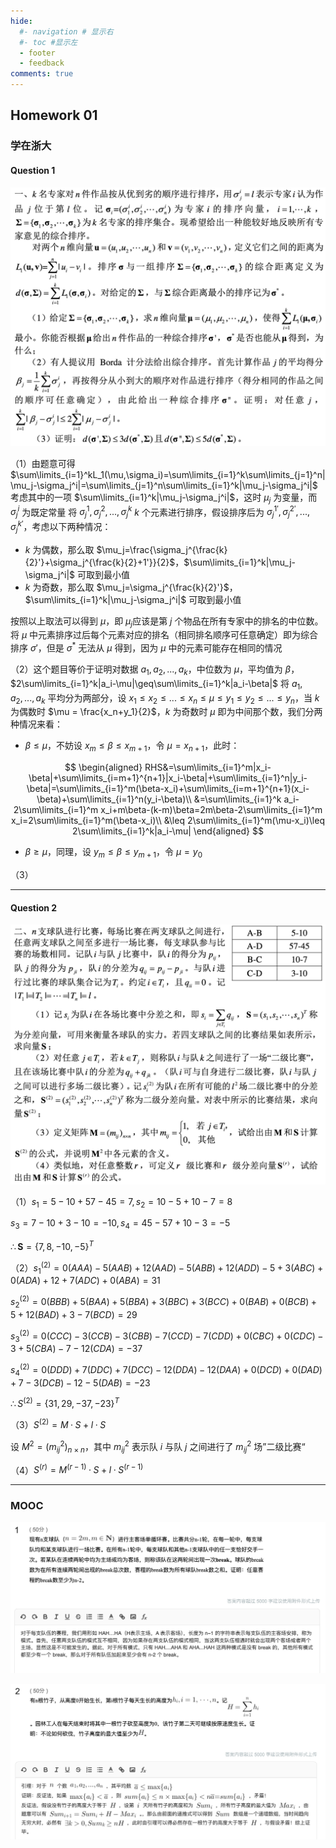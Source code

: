 ```yaml
---
hide:
  #- navigation # 显示右
  #- toc #显示左
  - footer
  - feedback
comments: true
--- 
```

## Homework 01
### 学在浙大

#### Question 1

![](../../../assets/Pasted%20image%2020240920194252.png)

（1）由题意可得 $\sum\limits_{i=1}^kL_1(\mu,\sigma_i)=\sum\limits_{i=1}^k\sum\limits_{j=1}^n|\mu_j-\sigma_j^i|=\sum\limits_{j=1}^n\sum\limits_{i=1}^k|\mu_j-\sigma_j^i|$
考虑其中的一项 $\sum\limits_{i=1}^k|\mu_j-\sigma_j^i|$，这时 $\mu_j$ 为变量，而 $\sigma_j^i$ 为既定常量
将 $\sigma_j^1,\sigma_j^2,...,\sigma_j^k$ $k$ 个元素进行排序，假设排序后为 $\sigma_j^{1'},\sigma_j^{2'} ,...,\sigma_j^{k'}$，考虑以下两种情况：

- $k$ 为偶数，那么取 $\mu_j=\frac{\sigma_j^{\frac{k}{2}'}+\sigma_j^{\frac{k}{2}+1'}}{2}$，$\sum\limits_{i=1}^k|\mu_j-\sigma_j^i|$ 可取到最小值
- $k$ 为奇数，那么取 $\mu_j=\sigma_j^{\frac{k}{2}'}$，$\sum\limits_{i=1}^k|\mu_j-\sigma_j^i|$ 可取到最小值

按照以上取法可以得到 $\mu$，即 $\mu_j$​ 应该是第 $j$ 个物品在所有专家中的排名的中位数。将 $\mu$ 中元素排序过后每个元素对应的排名（相同排名顺序可任意确定）即为综合排序 $\sigma'$，但是 $\sigma^*$ 无法从 $\mu$ 得到，因为 $\mu$ 中的元素可能存在相同的情况

（2）这个题目等价于证明对数据 $a_1,a_2,...,a_k$，中位数为 $\mu$，平均值为 $\beta$，$2\sum\limits_{i=1}^k|a_i-\mu|\geq\sum\limits_{i=1}^k|a_i-\beta|$
将 $a_1,a_2,...,a_k$ 平均分为两部分，设 $x_1\leq x_2\leq ...\leq x_n\leq \mu \leq y_1\leq y_2\leq ... \leq y_n$，当 $k$ 为偶数时 $\mu = \frac{x_n+y_1}{2}$，$k$ 为奇数时 $\mu$ 即为中间那个数，我们分两种情况来看：

- $\beta\leq\mu$，不妨设 $x_m\leq\beta\leq x_{m+1}$，令 $\mu=x_{n+1}$，此时：

$$
\begin{aligned}
RHS&=\sum\limits_{i=1}^m|x_i-\beta|+\sum\limits_{i=m+1}^{n+1}|x_i-\beta|+\sum\limits_{i=1}^n|y_i-\beta|=\sum\limits_{i=1}^m(\beta-x_i)+\sum\limits_{i=m+1}^{n+1}(x_i-\beta)+\sum\limits_{i=1}^n(y_i-\beta)\\
&=\sum\limits_{i=1}^k a_i-2\sum\limits_{i=1}^m x_i+m\beta-(k-m)\beta=2m\beta-2\sum\limits_{i=1}^m x_i=2\sum\limits_{i=1}^m(\beta-x_i)\\
&\leq 2\sum\limits_{i=1}^m(\mu-x_i)\leq 2\sum\limits_{i=1}^k|a_i-\mu|
\end{aligned}
$$

- $\beta\geq\mu$，同理，设 $y_m\leq\beta\leq y_{m+1}$，令 $\mu = y_0$

（3）

***
#### Question 2

![](../../../assets/Pasted%20image%2020240920214129.png)

（1）$s_1=5-10+57-45=7,s_2=10-5+10-7=8$

$s_3=7-10+3-10=-10,s_4=45-57+10-3=-5$

$\therefore \pmb{S}=\{7,8,-10,-5\}^T$

（2）$s_1^{(2)}=0(AAA)-5(AAB)+12(AAD)-5(ABB)+12(ADD)-5+3(ABC)+0(ADA)+12+7(ADC)+0(ABA)=31$

$s_2^{(2)}=0(BBB)+5(BAA)+5(BBA)+3(BBC)+3(BCC)+0(BAB)+0(BCB)+5+12(BAD)+3-7(BCD)=29$

$s_3^{(2)}=0(CCC)-3(CCB)-3(CBB)-7(CCD)-7(CDD)+0(CBC)+0(CDC)-3+5(CBA)-7-12(CDA)=-37$


$s_4^{(2)}=0(DDD)+7(DDC)+7(DCC)-12(DDA)-12(DAA)+0(DCD)+0(DAD)+7-3(DCB)-12-5(DAB)=-23$

$\therefore S^{(2)}=\{31,29,-37,-23\}^T$

（3）$S^{(2)}=M·S+l·S$

设 $M^2=(m^2_{ij})_{n\times n}$，其中 $m_{ij}^2$ 表示队 $i$ 与队 $j$ 之间进行了 $m_{ij}^2$ 场”二级比赛“

（4）$S^{(r)}=M^{(r-1)}·S+l·S^{(r-1)}$
***
### MOOC

![](../../../assets/Pasted%20image%2020241006225824.png)

![](../../../assets/Pasted%20image%2020241006230048.png)
